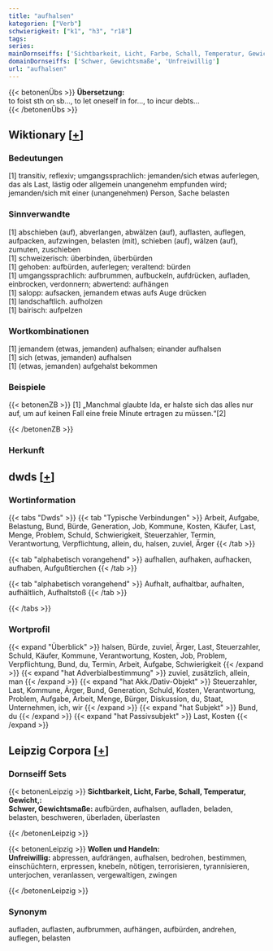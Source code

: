 ```yaml
---
title: "aufhalsen"
kategorien: ["Verb"]
schwierigkeit: ["k1", "h3", "r18"]
tags:
series:
mainDornseiffs: ['Sichtbarkeit, Licht, Farbe, Schall, Temperatur, Gewicht,', 'Wollen und Handeln']
domainDornseiffs: ['Schwer, Gewichtsmaße', 'Unfreiwillig']
url: "aufhalsen"
---
```


{{< betonenÜbs >}}
**Übersetzung:**  
to foist sth on sb..., to let oneself in for..., to incur debts...  
{{< /betonenÜbs >}}

## Wiktionary [[+](https://de.wiktionary.org/wiki/aufhalsen)]

### Bedeutungen
[1] transitiv, reflexiv; umgangssprachlich: jemanden/sich etwas auferlegen, das als Last, lästig oder allgemein unangenehm empfunden wird; jemanden/sich mit einer (unangenehmen) Person, Sache belasten  

### Sinnverwandte
[1] abschieben (auf), abverlangen, abwälzen (auf), auflasten, auflegen, aufpacken, aufzwingen, belasten (mit), schieben (auf), wälzen (auf), zumuten, zuschieben  
[1] schweizerisch: überbinden, überbürden  
[1] gehoben: aufbürden, auferlegen; veraltend: bürden  
[1] umgangssprachlich: aufbrummen, aufbuckeln, aufdrücken, aufladen, einbrocken, verdonnern; abwertend: aufhängen  
[1] salopp: aufsacken, jemandem etwas aufs Auge drücken  
[1] landschaftlich. aufholzen  
[1] bairisch: aufpelzen  

### Wortkombinationen
[1] jemandem (etwas, jemanden) aufhalsen; einander aufhalsen  
[1] sich (etwas, jemanden) aufhalsen  
[1] (etwas, jemanden) aufgehalst bekommen  

### Beispiele
{{< betonenZB >}}
[1] „Manchmal glaubte Ida, er halste sich das alles nur auf, um auf keinen Fall eine freie Minute ertragen zu müssen.“[2]  

{{< /betonenZB >}}
### Herkunft



## dwds [[+](https://www.dwds.de/wb/aufhalsen)]

### Wortinformation
{{< tabs "Dwds" >}}
{{< tab "Typische Verbindungen" >}}
Arbeit, Aufgabe, Belastung, Bund, Bürde, Generation, Job, Kommune, Kosten, Käufer, Last, Menge, Problem, Schuld, Schwierigkeit, Steuerzahler, Termin, Verantwortung, Verpflichtung, allein, du, halsen, zuviel, Ärger
{{< /tab >}}

{{< tab "alphabetisch vorangehend" >}}
aufhallen, aufhaken, aufhacken, aufhaben, Aufgußtierchen
{{< /tab >}}

{{< tab "alphabetisch vorangehend" >}}
Aufhalt, aufhaltbar, aufhalten, aufhältlich, Aufhaltstoß
{{< /tab >}}

{{< /tabs >}}

### Wortprofil
{{< expand "Überblick" >}} halsen, Bürde, zuviel, Ärger, Last, Steuerzahler, Schuld, Käufer, Kommune, Verantwortung, Kosten, Job, Problem, Verpflichtung, Bund, du, Termin, Arbeit, Aufgabe, Schwierigkeit {{< /expand >}}
{{< expand "hat Adverbialbestimmung" >}} zuviel, zusätzlich, allein, man {{< /expand >}}
{{< expand "hat Akk./Dativ-Objekt" >}} Steuerzahler, Last, Kommune, Ärger, Bund, Generation, Schuld, Kosten, Verantwortung, Problem, Aufgabe, Arbeit, Menge, Bürger, Diskussion, du, Staat, Unternehmen, ich, wir {{< /expand >}}
{{< expand "hat Subjekt" >}} Bund, du {{< /expand >}}
{{< expand "hat Passivsubjekt" >}} Last, Kosten {{< /expand >}}

## Leipzig Corpora [[+](https://corpora.uni-leipzig.de/en/res?word=aufhalsen&corpusId=deu_newscrawl-public_2018)]

### Dornseiff Sets
{{< betonenLeipzig >}}
**Sichtbarkeit, Licht, Farbe, Schall, Temperatur, Gewicht,:**  
**Schwer, Gewichtsmaße:** aufbürden, aufhalsen, aufladen, beladen, belasten, beschweren, überladen, überlasten  

{{< /betonenLeipzig >}}


{{< betonenLeipzig >}}
**Wollen und Handeln:**  
**Unfreiwillig:** abpressen, aufdrängen, aufhalsen, bedrohen, bestimmen, einschüchtern, erpressen, knebeln, nötigen, terrorisieren, tyrannisieren, unterjochen, veranlassen, vergewaltigen, zwingen  

{{< /betonenLeipzig >}}

### Synonym
aufladen, auflasten, aufbrummen, aufhängen, aufbürden, andrehen, auflegen, belasten

